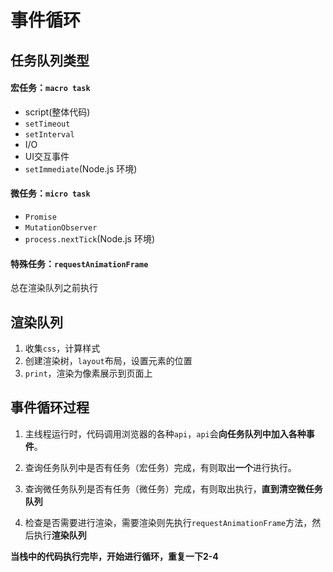 # 事件循环

## 任务队列类型

#### 宏任务：`macro task`
- script(整体代码)
- `setTimeout`
- `setInterval`
- I/O
- UI交互事件
- `setImmediate`(Node.js 环境)

#### 微任务：`micro task`
- `Promise`
- `MutationObserver`
- `process.nextTick`(Node.js 环境)

#### 特殊任务：`requestAnimationFrame`
  总在渲染队列之前执行

## 渲染队列
1. 收集`css`，计算样式
2. 创建渲染树，`layout`布局，设置元素的位置
3. `print`，渲染为像素展示到页面上


## 事件循环过程

1. 主线程运行时，代码调用浏览器的各种`api`，`api`会**向任务队列中加入各种事件**。

2. 查询任务队列中是否有任务（宏任务）完成，有则取出**一个**进行执行。

3. 查询微任务队列是否有任务（微任务）完成，有则取出执行，**直到清空微任务队列**

4. 检查是否需要进行渲染，需要渲染则先执行`requestAnimationFrame`方法，然后执行**渲染队列**

**当栈中的代码执行完毕，开始进行循环，重复一下2-4**
